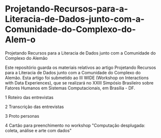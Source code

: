 # Projetando-Recursos-para-a-Literacia-de-Dados-junto-com-a-Comunidade-do-Complexo-do-Alem-o
Projetando Recursos para a Literacia de Dados junto com a Comunidade do Complexo do Alemão

Este repositório guarda os materiais relativos ao artigo Projetando Recursos para a Literacia de Dados junto com a Comunidade do Complexo do Alemão. Esta artigo foi submetido ao III WIDE (Workshop on Interactions with Data Experiences), que se realizará no XXIII Simpósio Brasileiro sobre Fatores Humanos em Sistemas Computacionais, em Brasília - DF.

1 Roteiro das entrevistas

2 Transcrição das entrevistas

3 Proto personas

4 Cartão para preenchimento no workshop "Computação desplugada: coleta, análise e arte com dados"  
